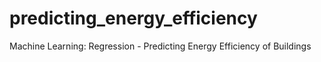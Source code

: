 # predicting_energy_efficiency
Machine Learning: Regression - Predicting Energy Efficiency of Buildings

